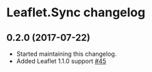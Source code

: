 # Leaflet.Sync changelog

## 0.2.0 (2017-07-22)
 - Started maintaining this changelog.
 - Added Leaflet 1.1.0 support  [#45](https://github.com/jieter/Leaflet.Sync/pull/45#https://github.com/jieter/Leaflet.Sync/pull/45)
